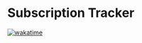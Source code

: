 # Subscription Tracker

[![wakatime](https://wakatime.com/badge/github/tobiasctrl/abo_tracker.svg)](https://wakatime.com/badge/github/tobiasctrl/abo_tracker)

